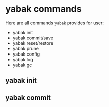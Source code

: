 # yabak commands

Here are all commands `yabak` provides for user:

- yabak init
- yabak commit/save
- yabak reset/restore
- yabak prune
- yabak config
- yabak log
- yabak gc

## yabak init


## yabak commit

